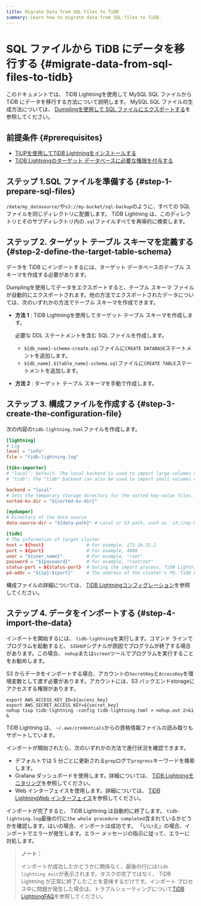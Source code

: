 ```yaml
---
title: Migrate Data from SQL Files to TiDB
summary: Learn how to migrate data from SQL files to TiDB.
---
```


# SQL ファイルから TiDB にデータを移行する {#migrate-data-from-sql-files-to-tidb}

このドキュメントでは、 TiDB Lightningを使用して MySQL SQL ファイルから TiDB にデータを移行する方法について説明します。 MySQL SQL ファイルの生成方法については、 [Dumplingを使用して SQL ファイルにエクスポートする](/dumpling-overview.md#export-to-sql-files)を参照してください。

## 前提条件 {#prerequisites}

-   [TiUPを使用してTiDB Lightningをインストールする](/migration-tools.md)
-   [TiDB Lightningのターゲット データベースに必要な権限を付与する](/tidb-lightning/tidb-lightning-faq.md#what-are-the-privilege-requirements-for-the-target-database)

## ステップ 1.SQL ファイルを準備する {#step-1-prepare-sql-files}

`/data/my_datasource/`や`s3://my-bucket/sql-backup`のように、すべての SQL ファイルを同じディレクトリに配置します。 TiDB Lightning は、このディレクトリとそのサブディレクトリ内の`.sql`ファイルすべてを再帰的に検索します。

## ステップ 2. ターゲット テーブル スキーマを定義する {#step-2-define-the-target-table-schema}

データを TiDB にインポートするには、ターゲット データベースのテーブル スキーマを作成する必要があります。

Dumplingを使用してデータをエクスポートすると、テーブル スキーマ ファイルが自動的にエクスポートされます。他の方法でエクスポートされたデータについては、次のいずれかの方法でテーブル スキーマを作成できます。

-   **方法 1** : TiDB Lightningを使用してターゲット テーブル スキーマを作成します。

    必要な DDL ステートメントを含む SQL ファイルを作成します。

    -   `${db_name}-schema-create.sql`ファイルに`CREATE DATABASE`ステートメントを追加します。
    -   `${db_name}.${table_name}-schema.sql`ファイルに`CREATE TABLE`ステートメントを追加します。

-   **方法 2** : ターゲット テーブル スキーマを手動で作成します。

## ステップ 3. 構成ファイルを作成する {#step-3-create-the-configuration-file}

次の内容の`tidb-lightning.toml`ファイルを作成します。


```toml
[lightning]
# Log
level = "info"
file = "tidb-lightning.log"

[tikv-importer]
# "local": Default. The local backend is used to import large volumes of data (around or more than 1 TiB). During the import, the target TiDB cluster cannot provide any service.
# "tidb": The "tidb" backend can also be used to import small volumes of data (less than 1 TiB). During the import, the target TiDB cluster can provide service normally. For the information about backend mode, refer to https://docs.pingcap.com/tidb/stable/tidb-lightning-backends.

backend = "local"
# Sets the temporary storage directory for the sorted key-value files. The directory must be empty, and the storage space must be greater than the size of the dataset to be imported. For better import performance, it is recommended to use a directory different from `data-source-dir` and use flash storage and exclusive I/O for the directory.
sorted-kv-dir = "${sorted-kv-dir}"

[mydumper]
# Directory of the data source
data-source-dir = "${data-path}" # Local or S3 path, such as 's3://my-bucket/sql-backup'

[tidb]
# The information of target cluster
host = ${host}                # For example, 172.16.32.1
port = ${port}                # For example, 4000
user = "${user_name}"         # For example, "root"
password = "${password}"      # For example, "rootroot"
status-port = ${status-port}  # During the import process, TiDB Lightning needs to obtain table schema information from the "Status Port" of TiDB, such as 10080.
pd-addr = "${ip}:${port}"     # The address of the cluster's PD. TiDB Lightning obtains some information through PD, such as 172.16.31.3:2379. When backend = "local", you must correctly specify status-port and pd-addr. Otherwise, the import will encounter errors.
```

構成ファイルの詳細については、 [TiDB Lightningコンフィグレーション](/tidb-lightning/tidb-lightning-configuration.md)を参照してください。

## ステップ 4. データをインポートする {#step-4-import-the-data}

インポートを開始するには、 `tidb-lightning`を実行します。コマンド ラインでプログラムを起動すると、 `SIGHUP`シグナルが原因でプログラムが終了する場合があります。この場合、 `nohup`または`screen`ツールでプログラムを実行することをお勧めします。

S3 からデータをインポートする場合、アカウントの`SecretKey`と`AccessKey`を環境変数として渡す必要があります。アカウントには、S3 バックエンドstorageにアクセスする権限があります。


```shell
export AWS_ACCESS_KEY_ID=${access_key}
export AWS_SECRET_ACCESS_KEY=${secret_key}
nohup tiup tidb-lightning -config tidb-lightning.toml > nohup.out 2>&1 &
```

TiDB Lightning は、 `~/.aws/credentials`からの資格情報ファイルの読み取りもサポートしています。

インポートが開始されたら、次のいずれかの方法で進行状況を確認できます。

-   デフォルトでは 5 分ごとに更新される`grep`ログで`progress`キーワードを検索します。
-   Grafana ダッシュボードを使用します。詳細については、 [TiDB Lightningモニタリング](/tidb-lightning/monitor-tidb-lightning.md)を参照してください。
-   Web インターフェイスを使用します。詳細については、 [TiDB LightningWeb インターフェイス](/tidb-lightning/tidb-lightning-web-interface.md)を参照してください。

インポートが完了すると、 TiDB Lightning は自動的に終了します。 `tidb-lightning.log`最後の行に`the whole procedure completed`含まれているかどうかを確認します。はいの場合、インポートは成功です。 「いいえ」の場合、インポートでエラーが発生します。エラー メッセージの指示に従って、エラーに対処します。

> **ノート：**
>
> インポートが成功したかどうかに関係なく、最後の行には`tidb lightning exit`が表示されます。タスクの完了ではなく、 TiDB Lightning が正常に終了したことを意味するだけです。インポート プロセス中に問題が発生した場合は、トラブルシューティングについて[TiDB LightningFAQ](/tidb-lightning/tidb-lightning-faq.md)を参照してください。

